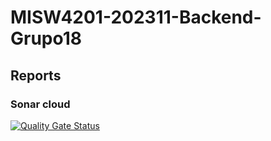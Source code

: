 # MISW4201-202311-Backend-Grupo18

## Reports  

### Sonar cloud

[![Quality Gate Status](https://sonarcloud.io/api/project_badges/measure?project=je-guerreroa1-uniandes_MISW4201-202311-Backend-Grupo18-metrics&metric=alert_status)](https://sonarcloud.io/summary/new_code?id=je-guerreroa1-uniandes_MISW4201-202311-Backend-Grupo18-metrics)
